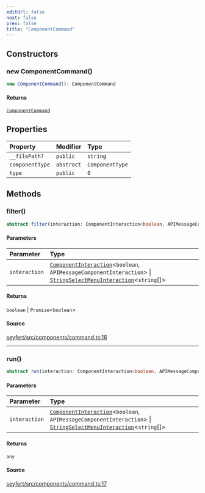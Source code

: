 ```yaml
---
editUrl: false
next: false
prev: false
title: "ComponentCommand"
---
```


## Constructors

### new ComponentCommand()

```ts
new ComponentCommand(): ComponentCommand
```

#### Returns

[`ComponentCommand`](/api/classes/componentcommand/)

## Properties

| Property | Modifier | Type |
| :------ | :------ | :------ |
| `__filePath?` | `public` | `string` |
| `componentType` | `abstract` | `ComponentType` |
| `type` | `public` | `0` |

## Methods

### filter()

```ts
abstract filter(interaction: ComponentInteraction<boolean, APIMessageComponentInteraction> | StringSelectMenuInteraction<string[]>): boolean | Promise<boolean>
```

#### Parameters

| Parameter | Type |
| :------ | :------ |
| `interaction` | [`ComponentInteraction`](/api/classes/componentinteraction/)\<`boolean`, `APIMessageComponentInteraction`\> \| [`StringSelectMenuInteraction`](/api/classes/stringselectmenuinteraction/)\<`string`[]\> |

#### Returns

`boolean` \| `Promise`\<`boolean`\>

#### Source

[seyfert/src/components/command.ts:16](https://github.com/potoland/potocuit/blob/fe122a1/src/components/command.ts#L16)

***

### run()

```ts
abstract run(interaction: ComponentInteraction<boolean, APIMessageComponentInteraction> | StringSelectMenuInteraction<string[]>): any
```

#### Parameters

| Parameter | Type |
| :------ | :------ |
| `interaction` | [`ComponentInteraction`](/api/classes/componentinteraction/)\<`boolean`, `APIMessageComponentInteraction`\> \| [`StringSelectMenuInteraction`](/api/classes/stringselectmenuinteraction/)\<`string`[]\> |

#### Returns

`any`

#### Source

[seyfert/src/components/command.ts:17](https://github.com/potoland/potocuit/blob/fe122a1/src/components/command.ts#L17)
